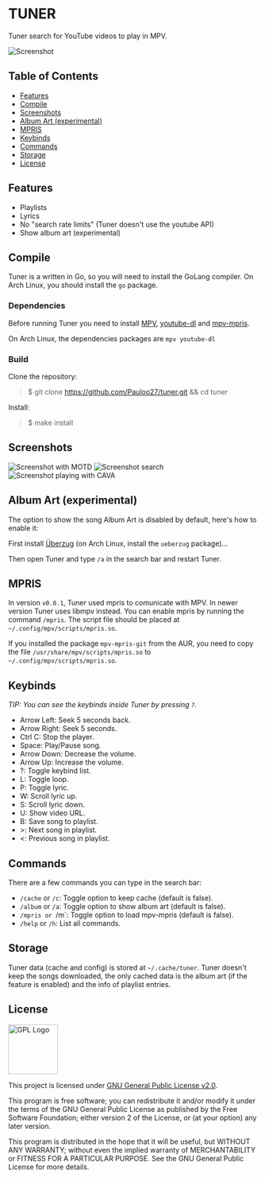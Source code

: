 # TUNER

Tuner search for YouTube videos to play in MPV.

![Screenshot](https://i.imgur.com/v5GbcaL.png)

## Table of Contents
- [Features](#features)
- [Compile](#compile)
- [Screenshots](#screenshots)
- [Album Art (experimental)](#album-art-experimental)
- [MPRIS](#mpris)
- [Keybinds](#keybinds)
- [Commands](#commands)
- [Storage](#storage)
- [License](#license)

## Features
- Playlists
- Lyrics
- No "search rate limits" (Tuner doesn't use the youtube API)
- Show album art (experimental)

## Compile

Tuner is a written in Go, so you will need to install the GoLang compiler. On 
Arch Linux, you should install the `go` package.

### Dependencies

Before running Tuner you need to install 
[MPV](https://github.com/mpv-player/mpv),
[youtube-dl](https://github.com/ytdl-org/youtube-dl/) and 
[mpv-mpris](https://github.com/hoyon/mpv-mpris).

On Arch Linux, the dependencies packages are `mpv youtube-dl`

### Build

Clone the repository: 
> $ git clone https://github.com/Pauloo27/tuner.git && cd tuner

Install:
> $ make install

## Screenshots
![Screenshot with MOTD](https://i.imgur.com/9f6XonE.png)
![Screenshot search](https://i.imgur.com/7KRlSnS.jpg)
![Screenshot playing with CAVA](https://i.imgur.com/YGhMcwK.jpg)

## Album Art (experimental)

The option to show the song Album Art is disabled by default, here's how to 
enable it:

First install [Überzug](https://github.com/seebye/ueberzug) 
(on Arch Linux, install the `ueberzug` package)...

Then open Tuner and type `/a` in the search bar and restart Tuner.

## MPRIS

In version `v0.0.1`, Tuner used mpris to comunicate with MPV. In newer version
Tuner uses libmpv instead. You can enable mpris by running the command `/mpris`.
The script file should be placed at `~/.config/mpv/scripts/mpris.so`.

If you installed the package `mpv-mpris-git` from the AUR, you need to copy the
file `/usr/share/mpv/scripts/mpris.so` to `~/.config/mpv/scripts/mpris.so`.

## Keybinds

_TIP: You can see the keybinds inside Tuner by pressing `?`._

- Arrow Left: Seek 5 seconds back.
- Arrow Right: Seek 5 seconds.
- Ctrl C: Stop the player.
- Space: Play/Pause song.
- Arrow Down: Decrease the volume.
- Arrow Up: Increase the volume.
- ?: Toggle keybind list.
- L: Toggle loop.
- P: Toggle lyric.
- W: Scroll lyric up.
- S: Scroll lyric down.
- U: Show video URL.
- B: Save song to playlist.
- \>: Next song in playlist.
- <: Previous song in playlist.

## Commands

There are a few commands you can type in the search bar:

- `/cache` or `/c`: Toggle option to keep cache (default is false).
- `/album` or `/a`: Toggle option to show album art (default is false).
- `/mpris or `/m`: Toggle option to load mpv-mpris (default is false).
- `/help` or `/h`: List all commands.

## Storage

Tuner data (cache and config) is stored at `~/.cache/tuner`. Tuner doesn't keep
the songs downloaded, the only cached data is the album art (if the feature is
enabled) and the info of playlist entries.

## License

<img src="https://i.imgur.com/AuQQfiB.png" alt="GPL Logo" height="100px" />

This project is licensed under [GNU General Public License v2.0](./LICENSE).

This program is free software; you can redistribute it and/or modify 
it under the terms of the GNU General Public License as published by 
the Free Software Foundation; either version 2 of the License, or
(at your option) any later version.

This program is distributed in the hope that it will be useful,
but WITHOUT ANY WARRANTY; without even the implied warranty of
MERCHANTABILITY or FITNESS FOR A PARTICULAR PURPOSE. See the
GNU General Public License for more details.

